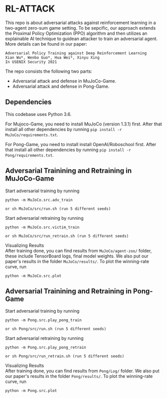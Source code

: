 # RL-ATTACK
This repo is about adversarial attacks against reinforcement learning in a two-agent zero-sum game setting. To be sepcific, our approach extends the Proximal Policy Optimization (PPO) algorithm and then utilizes an explainable AI technique to guidean attacker to train an adversarial agent.
More details can be found in our paper:

```
Adversarial Policy Training against Deep Reinforcement Learning
Xian Wu*, Wenbo Guo*, Hua Wei*, Xinyu Xing 
In USENIX Security 2021
```

The repo consists the following two parts:  
  - Adversarial attack and defense in MuJoCo-Game.  
  - Adversarial attack and defense in Pong-Game.  

## Dependencies

This codebase uses Python 3.6.  

For Mujoco-Game, you need to install MuJoCo (version 1.3.1) first. After that install all other dependencies by running `pip install -r MuJoCo/requirements.txt`.  

For Pong-Game, you need to install install OpenAI/Roboschool first. After that install all other dependencies by running `pip install -r Pong/requirements.txt`.  

## Adversarial Trainining and Retraining in MuJoCo-Game

Start adversarial training by running 
```
python -m MuJoCo.src.adv_train

or sh MuJoCo/src/run.sh (run 5 different seeds)
```
Start adversarial retraining by running
```
python -m MuJoCo.src.victim_train

or sh MuJoCo/src/run_retrain.sh (run 5 different seeds)
```
Visualizing Results  
After training done, you can find results from `MuJoCo/agent-zoo/` folder, these include TensorBoard logs, final model weights. 
We also put our paper's results in the folder `MuJoCo/results/`.
To plot the winning-rate curve, run
```
python -m MuJoCo.src.plot
```

## Adversarial Trainining and Retraining in Pong-Game

Start adversarial training by running 
```
python -m Pong.src.play_pong_train

or sh Pong/src/run.sh (run 5 different seeds)
```
Start adversarial retraining by running
```
python -m Pong.src.play_pong_retrain

or sh Pong/src/run_retrain.sh (run 5 different seeds)
```
Visualizing Results  
After training done, you can find results from `Pong/Log/` folder. We also put our paper's results in the folder `Pong/results/`. To plot the winning-rate curve, run
```
python -m Pong.src.plot
```
